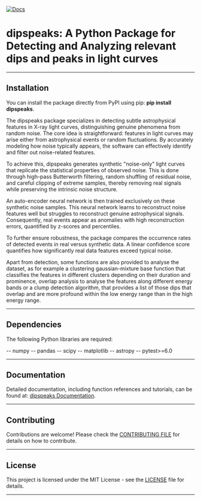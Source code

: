 [![Docs](https://img.shields.io/badge/docs-gh--pages-brightgreen)](https://xragua.github.io/dipspeaks/)


# dipspeaks: A Python Package for Detecting and Analyzing relevant dips and peaks in light curves

---

## Installation

You can install the package directly from PyPI using pip: **pip install dipspeaks**.

The dipspeaks package specializes in detecting subtle astrophysical features in X-ray light curves, distinguishing genuine phenomena from random noise. The core idea is straightforward: features in light curves may arise either from astrophysical events or random fluctuations. By accurately modeling how noise typically appears, the software can effectively identify and filter out noise-related features.

To achieve this, dipspeaks generates synthetic "noise-only" light curves that replicate the statistical properties of observed noise. This is done through high-pass Butterworth filtering, random shuffling of residual noise, and careful clipping of extreme samples, thereby removing real signals while preserving the intrinsic noise structure.

An auto-encoder neural network is then trained exclusively on these synthetic noise samples. This neural network learns to reconstruct noise features well but struggles to reconstruct genuine astrophysical signals. Consequently, real events appear as anomalies with high reconstruction errors, quantified by z-scores and percentiles.

To further ensure robustness, the package compares the occurrence rates of detected events in real versus synthetic data. A linear confidence score quantifies how significantly real data features exceed typical noise. 

Apart from detection, some functions are also provided to analyse the dataset, as for example a clustering gaussian-mixture base function that classifies the features in different clusters depending on their duration and prominence, overlap analysis to analyse the features along different energy bands or a clump detection algorithm, that provides a list of those dips that overlap and are more profound within the low energy range than in the high energy range.

---

## Dependencies

The following Python libraries are required:

-- numpy
-- pandas
-- scipy
-- matplotlib
-- astropy
-- pytest>=6.0



---

## Documentation

Detailed documentation, including function references and tutorials, can be found at: [dipspeaks Documentation](https://xragua.github.io/dipspeaks/).

---

## Contributing

Contributions are welcome! Please check the [CONTRIBUTING FILE](https://github.com/xragua/dipspeaks/issues) for details on how to contribute.

---

## License

This project is licensed under the MIT License - see the [LICENSE](https://github.com/xragua/xraybinaryorbit/blob/main/LICENSE) file for details.

---
